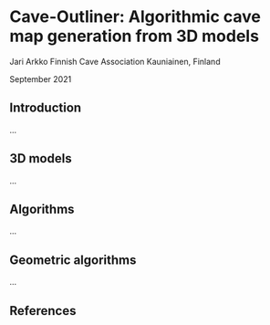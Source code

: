 
# Cave-Outliner: Algorithmic cave map generation from 3D models

Jari Arkko
Finnish Cave Association
Kauniainen, Finland

September 2021

## Introduction

...

## 3D models

...

## Algorithms

...

## Geometric algorithms

...

## References
